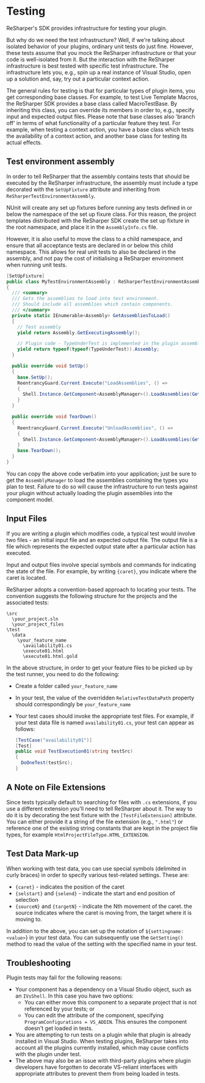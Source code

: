 # Testing

<!-- toc -->

ReSharper's SDK provides infrastructure for testing your plugin.

But why do we need the test infrastructure? Well, if we're talking about isolated behavior of your plugins, ordinary unit tests do just fine. However, these tests assume that you mock the ReSharper infrastructure or that your code is well-isolated from it. But the interaction with the ReSharper infrastructure is best tested with specific test infrastructure. The infrastructure lets you, e.g., spin up a real instance of Visual Studio, open up a solution and, say, try out a particular context action.

The general rules for testing is that for particular types of plugin items, you get corresponding base classes. For example, to test Live Template Macros, the ReSharper SDK provides a base class called MacroTestBase. By inheriting this class, you can override its members in order to, e.g., specify input and expected output files. Please note that base classes also 'branch off' in terms of what functionality of a particular feature they test. For example, when testing a context action, you have a base class which tests the availability of a context action, and another base class for testing its actual effects.

## Test environment assembly

In order to tell ReSharper that the assembly contains tests that should be executed by the ReSharper infrastructure, the assembly must include a type decorated with the `SetUpFixture` attribute and inheriting from `ReSharperTestEnvironmentAssembly`.

NUnit will create any set up fixtures before running any tests defined in or below the namespace of the set up fixure class. For this reason, the project templates distributed with the ReSharper SDK create the set up fixture in the root namespace, and place it in the `AssemblyInfo.cs` file.

However, it is also useful to move the class to a child namespace, and ensure that all acceptance tests are declared in or below this child namespace. This allows for real unit tests to also be declared in the assembly, and not pay the cost of initialising a ReSharper environment when running unit tests.

```cs
[SetUpFixture]
public class MyTestEnvironmentAssembly : ReSharperTestEnvironmentAssembly
{
  /// <summary>
  /// Gets the assemblies to load into test environment.
  /// Should include all assemblies which contain components.
  /// </summary>
  private static IEnumerable<Assembly> GetAssembliesToLoad()
  {
    // Test assembly
    yield return Assembly.GetExecutingAssembly();

    // Plugin code - TypeUnderTest is implemented in the plugin assembly
    yield return typeof(typeof(TypeUnderTest)).Assembly;
  }

  public override void SetUp()
  {
    base.SetUp();
    ReentrancyGuard.Current.Execute("LoadAssemblies", () => 
    {
      Shell.Instance.GetComponent<AssemblyManager>().LoadAssemblies(GetType().Name, GetAssembliesToLoad()));
    }
  }

  public override void TearDown()
  {
    ReentrancyGuard.Current.Execute("UnloadAssemblies", () => 
    {
      Shell.Instance.GetComponent<AssemblyManager>().LoadAssemblies(GetType().Name, GetAssembliesToLoad()));
    }
    base.TearDown();
  }
}
```

You can copy the above code verbatim into your application; just be sure to get the `AssemblyManager` to load the assemblies containing the types you plan to test. Failure to do so will cause the infrastructure to run tests against your plugin without actually loading the plugin assemblies into the component model.

## Input Files

If you are writing a plugin which modifies code, a typical test would involve two files - an initial input file and an expected output file. The output file is a file which represents the expected output state after a particular action has executed.

Input and output files involve special symbols and commands for indicating the state of the file. For example, by writing `{caret}`, you indicate where the caret is located.

ReSharper adopts a convention-based approach to locating your tests. The convention suggests the following structure for the projects and the associated tests:

```
\src
  \your_project.sln
  \your_project_files
\test
  \data
    \your_feature_name
      \availability01.cs
      \execute01.html
      \execute01.html.gold
```

In the above structure, in order to get your feature files to be picked up by the test runner, you need to do the following:

* Create a folder called `your_feature_name`
* In your test, the value of the overridden `RelativeTestDataPath` property should correspondingly be `your_feature_name`
* Your test cases should invoke the appropriate test files. For example, if your test data file is named `availability01.cs`, your test can appear as follows:

    ```cs
    [TestCase("availability01")]
    [Test]
    public void TestExecution01(string testSrc)
    {
      DoOneTest(testSrc);
    }
    ```

## A Note on File Extensions

Since tests typically default to searching for files with `.cs` extensions, if you use a different extension you'll need to tell ReSharper about it. The way to do it is by decorating the test fixture with the `[TestFileExtension]` attribute. You can either provide it a string of the file extension (e.g., `".html"`) or reference one of the existing string constants that are kept in the project file types, for example `HtmlProjectFileType.HTML_EXTENSION`.

## Test Data Mark-up

When working with test data, you can use special symbols (delimited in curly braces) in order to specify various test-related settings. These are:

* `{caret}` - indicates the position of the caret
* `{selstart}` and `{selend}` - indicate the start and end position of selection
* `{sourceN}` and `{targetN}` - indicate the Nth movement of the caret. the source indicates where the caret is moving from, the target where it is moving to.

In addition to the above, you can set up the notation of `${settingname:<value>`} in your test data. You can subsequently use the `GetSetting()` method to read the value of the setting with the specified name in your test.

## Troubleshooting

Plugin tests may fail for the following reasons:

* Your component has a dependency on a Visual Studio object, such as an `IVsShell`. In this case you have two options:
    * You can either move this component to a separate project that is not referenced by your tests; or
    * You can edit the attribute of the component, specifying `ProgramConfigurations = VS_ADDIN`. This ensures the component doesn't get loaded in tests.
* You are attempting to run tests on a plugin while that plugin is already installed in Visual Studio. When testing plugins, ReSharper takes into account all the plugins currently installed, which may cause conflicts with the plugin under test.
* The above may also be an issue with third-party plugins where plugin developers have forgotten to decorate VS-reliant interfaces with appropriate attributes to prevent them from being loaded in tests.


